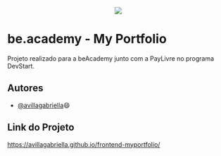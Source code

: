 <p align="center">
<img src="https://www.beacademy.com.br/wp-content/uploads/2019/11/Logo-Topo.png">
</p>

# be.academy - My Portfolio

Projeto realizado para a beAcademy junto com a PayLivre no programa DevStart.



## Autores

- [@avillagabriella](https://github.com/avillagabriella)😄



## Link do Projeto

https://avillagabriella.github.io/frontend-myportfolio/

